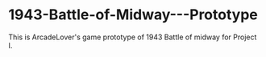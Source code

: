 # 1943-Battle-of-Midway---Prototype
This is ArcadeLover's game prototype of 1943 Battle of midway for Project I.
